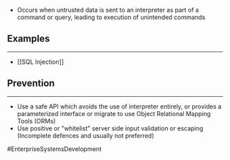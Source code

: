 - Occurs when untrusted data is sent to an interpreter as part of a command or query, leading to execution of unintended commands

## Examples
---
- [[SQL Injection]]

## Prevention
---
- Use a safe API which avoids the use of interpreter entirely, or provides a parameterized interface or migrate to use Object Relational Mapping Tools (ORMs)
- Use positive or "whitelist" server side input validation or escaping (Incomplete defences and usually not preferred)

#EnterpriseSystemsDevelopment 